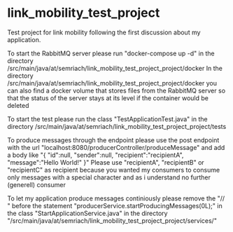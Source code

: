 # link_mobility_test_project
Test project for link mobility following the first discussion about my application.

To start the RabbitMQ server please run "docker-compose up -d" in the directory /src/main/java/at/semriach/link_mobility_test_project_project/docker
In the directory /src/main/java/at/semriach/link_mobility_test_project_project/docker you can also find a docker volume that stores files from the RabbitMQ server so that the status of the server stays at its level if the container would be deleted

To start the test please run the class "TestApplicationTest.java" in the directory /src/main/java/at/semriach/link_mobility_test_project_project/tests

To produce messages through the endpoint please use the post endpoint with the url "localhost:8080/producerController/produceMessage" and add a body like "{
    "id":null,
    "sender":null,
    "recipient":"recipientA",
    "message":"Hello World!"
}"
Please use "recipientA", "recipientB" or "recipientC" as recipient because you wanted my consumers to consume only messages with a special character and as i understand no further (generell) consumer

To let my application produce messages continiously please remove the "// " before the statement "producerService.startProducingMessages(0L);" in the class "StartApplicationService.java" in the directory "/src/main/java/at/semriach/link_mobility_test_project_project/services/"

